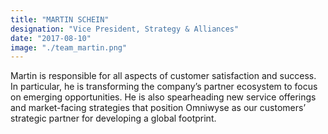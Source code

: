 ```yaml
---
title: "MARTIN SCHEIN"
designation: "Vice President, Strategy & Alliances"
date: "2017-08-10"
image: "./team_martin.png"
---
```




Martin is responsible for all aspects of customer satisfaction and success. In particular, he is transforming the company’s partner ecosystem to focus on emerging opportunities. He is also spearheading new service offerings and market-facing strategies that position Omniwyse as our customers’ strategic partner for developing a global footprint.